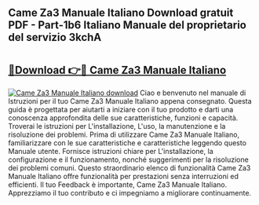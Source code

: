 ## Came Za3 Manuale Italiano Download gratuit PDF - Part-1b6 Italiano Manuale del proprietario del servizio 3kchA

# <h2><a href="http://df9jqff.blite.top/?on=Came+Za3+Manuale+Italiano">🔗Download 👉🔴 Came Za3 Manuale Italiano</a></h2>

[![Came Za3 Manuale Italiano download](https://i.imgur.com/lujVjoI.png)](http://df9jqff.blite.top/?on=Came+Za3+Manuale+Italiano)
Ciao e benvenuto nel manuale di Istruzioni per il tuo Came Za3 Manuale Italiano appena consegnato. Questa guida è progettata per aiutarti a iniziare con il tuo prodotto e darti una conoscenza approfondita delle sue caratteristiche, funzioni e capacità. Troverai le istruzioni per L'installazione, L'uso, la manutenzione e la risoluzione dei problemi. Prima di utilizzare Came Za3 Manuale Italiano, familiarizzare con le sue caratteristiche e caratteristiche leggendo questo Manuale utente. Fornisce istruzioni chiare per L'installazione, la configurazione e il funzionamento, nonché suggerimenti per la risoluzione dei problemi comuni. Questo straordinario elenco di funzionalità Came Za3 Manuale Italiano offre funzionalità per prestazioni senza interruzioni ed efficienti. Il tuo Feedback è importante, Came Za3 Manuale Italiano. Apprezziamo il tuo contributo e ci impegniamo a migliorare continuamente.
